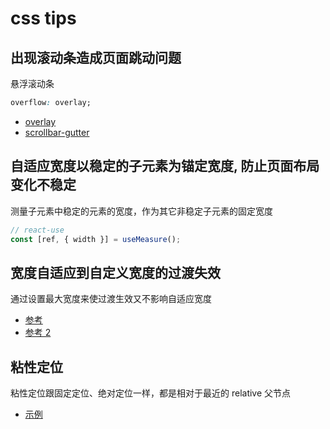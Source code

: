 # css tips

## 出现滚动条造成页面跳动问题

悬浮滚动条

```css
overflow: overlay;
```

- [overlay](https://segmentfault.com/a/1190000017044563)
- [scrollbar-gutter](https://www.zhangxinxu.com/wordpress/2022/01/css-scrollbar-gutter/)

## 自适应宽度以稳定的子元素为锚定宽度, 防止页面布局变化不稳定

测量子元素中稳定的元素的宽度，作为其它非稳定子元素的固定宽度

```js
// react-use
const [ref, { width }] = useMeasure();
```

## 宽度自适应到自定义宽度的过渡失效

通过设置最大宽度来使过渡生效又不影响自适应宽度

- [参考](https://blog.csdn.net/qq_43942185/article/details/125291441)
- [参考 2](https://sekin.gitbook.io/css-trick/guo-du-dong-hua/gao-du-zi-shi-ying-de-guo-du)

## 粘性定位

粘性定位跟固定定位、绝对定位一样，都是相对于最近的 relative 父节点

- [示例](webauthn.guide)
